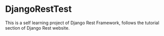 # DjangoRestTest
This is a self learning project of Django Rest Framework, follows the tutorial section of Django Rest website.  
